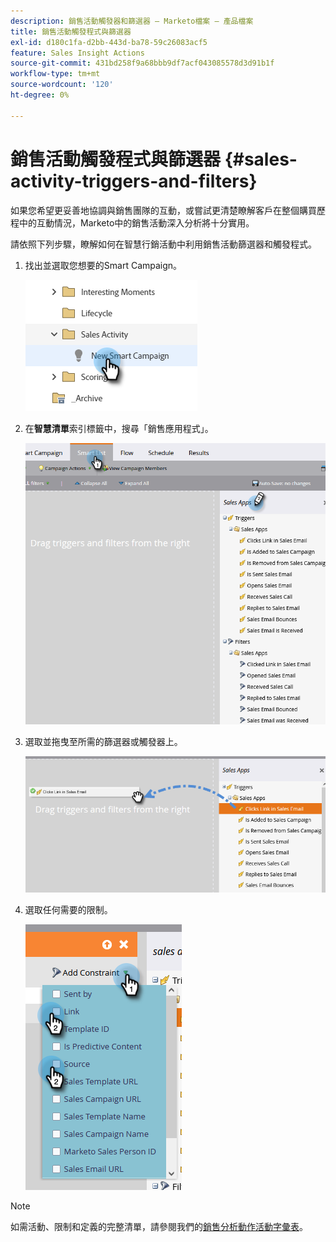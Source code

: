 ```yaml
---
description: 銷售活動觸發器和篩選器 — Marketo檔案 — 產品檔案
title: 銷售活動觸發程式與篩選器
exl-id: d180c1fa-d2bb-443d-ba78-59c26083acf5
feature: Sales Insight Actions
source-git-commit: 431bd258f9a68bbb9df7acf043085578d3d91b1f
workflow-type: tm+mt
source-wordcount: '120'
ht-degree: 0%

---
```


# 銷售活動觸發程式與篩選器 {#sales-activity-triggers-and-filters}

如果您希望更妥善地協調與銷售團隊的互動，或嘗試更清楚瞭解客戶在整個購買歷程中的互動情況，Marketo中的銷售活動深入分析將十分實用。

請依照下列步驟，瞭解如何在智慧行銷活動中利用銷售活動篩選器和觸發程式。

1. 找出並選取您想要的Smart Campaign。

   ![](assets/sales-activity-triggers-and-filters-1.png)

1. 在&#x200B;**智慧清單**&#x200B;索引標籤中，搜尋「銷售應用程式」。

   ![](assets/sales-activity-triggers-and-filters-2.png)

1. 選取並拖曳至所需的篩選器或觸發器上。

   ![](assets/sales-activity-triggers-and-filters-3.png)

1. 選取任何需要的限制。

   ![](assets/sales-activity-triggers-and-filters-4.png)

>[!NOTE]
>
>如需活動、限制和定義的完整清單，請參閱我們的[銷售分析動作活動字彙表](/help/marketo/product-docs/marketo-sales-insight/actions/marketo/sales-insight-actions-activity-glossary.md)。
